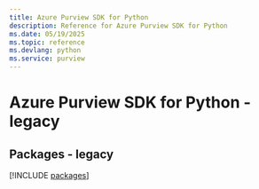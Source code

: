 ```yaml
---
title: Azure Purview SDK for Python
description: Reference for Azure Purview SDK for Python
ms.date: 05/19/2025
ms.topic: reference
ms.devlang: python
ms.service: purview
---
```

# Azure Purview SDK for Python - legacy
## Packages - legacy
[!INCLUDE [packages](purview-index.md)]